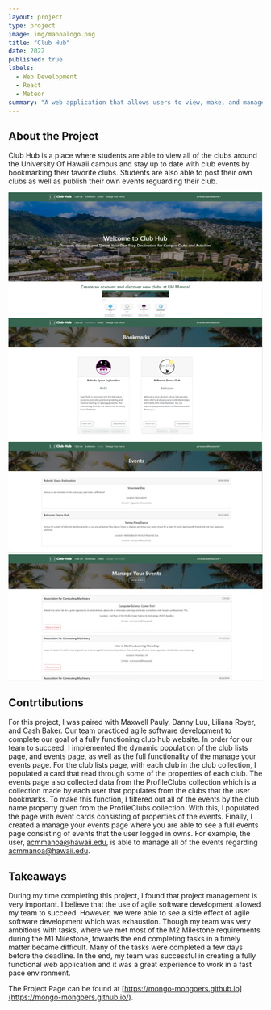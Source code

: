 ```yaml
---
layout: project
type: project
image: img/manoalogo.png
title: "Club Hub"
date: 2022
published: true
labels:
  - Web Development
  - React
  - Meteor
summary: "A web application that allows users to view, make, and manage clubs at the University of Hawaii at Manoa"
---
```

## About the Project
Club Hub is a place where students are able to view all of the clubs around the University Of Hawaii campus and stay up to date with club events by bookmarking their favorite clubs. Students are also able to post their own clubs as well as publish their own events reguarding their club.

 <img width="600px" class="text-center rounded pe-4" src="../img/clubhub-hp.png">
 <img width="600px" class="text-center rounded pe-4" src="../img/clubhub-b.png">
 <img width="600px" class="text-center rounded pe-4" src="../img/clubhub-e.png">
 <img width="600px" class="text-center rounded pe-4" src="../img/clubhub-mye.png">

## Contrtibutions
For this project, I was paired with Maxwell Pauly, Danny Luu, Liliana Royer, and Cash Baker. Our team practiced agile software development to complete our goal of a fully functioning club hub website. In order for our team to succeed, I implemented the dynamic population of the club lists page, and events page, as well as the full functionality of the manage your events page. For the club lists page, with each club in the club collection, I populated a card that read through some of the properties of each club. The events page also collected data from the ProfileClubs collection which is a collection made by each user that populates from the clubs that the user bookmarks. To make this function, I filtered out all of the events by the club name property given from the ProfileClubs collection. With this, I populated the page with event cards consisting of properties of the events. Finally, I created a manage your events page where you are able to see a full events page consisting of events that the user logged in owns. For example, the user, acmmanoa@hawaii.edu, is able to manage all of the events regarding acmmanoa@hawaii.edu. 

## Takeaways
During my time completing this project, I found that project management is very important. I believe that the use of agile software development allowed my team to succeed. However, we were able to see a side effect of agile software development which was exhaustion. Though my team was very ambitious with tasks, where we met most of the M2 Milestone requirements during the M1 Milestone, towards the end completing tasks in a timely matter became difficult. Many of the tasks were completed a few days before the deadline. In the end, my team was successful in creating a fully functional web application and it was a great experience to work in a fast pace environment. 

The Project Page can be found at [https://mongo-mongoers.github.io](https://mongo-mongoers.github.io/). 
